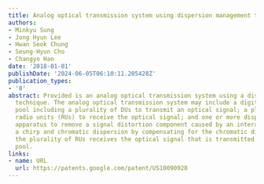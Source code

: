 ```yaml
---
title: Analog optical transmission system using dispersion management technique
authors:
- Minkyu Sung
- Jong Hyun Lee
- Hwan Seok Chung
- Seung-Hyun Cho
- Changyo Han
date: '2018-01-01'
publishDate: '2024-06-05T06:10:11.205428Z'
publication_types:
- '8'
abstract: Provided is an analog optical transmission system using a dispersion management
  technique. The analog optical transmission system may include a digital unit (DU)
  pool including a plurality of DUs to transmit an optical signal; a plurality of
  radio units (RUs) to receive the optical signal; and one or more dispersion management
  apparatus to remove a signal distortion component caused by an interaction between
  a chirp and chromatic dispersion by compensating for the chromatic dispersion before
  the plurality of RUs receives the optical signal that is transmitted from the DU
  pool.
links:
- name: URL
  url: https://patents.google.com/patent/US10090928
---
```


